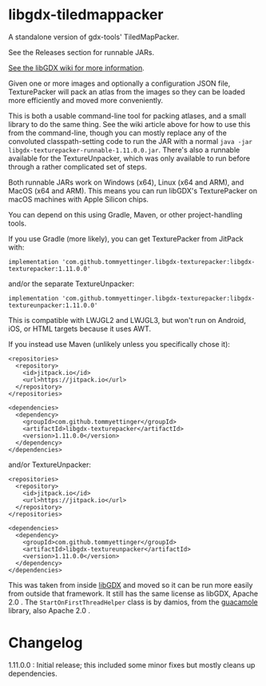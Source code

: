 # libgdx-tiledmappacker
A standalone version of gdx-tools' TiledMapPacker.

See the Releases section for runnable JARs.

[See the libGDX wiki for more information](https://libgdx.com/wiki/tools/texture-packer).

Given one or more images and optionally a configuration JSON file, TexturePacker will pack an atlas from the images so
they can be loaded more efficiently and moved more conveniently.

This is both a usable command-line tool for packing atlases, and a small library to do the same thing.
See the wiki article above for how to use this from the command-line, though you can mostly replace any of the
convoluted classpath-setting code to run the JAR with a normal `java -jar libgdx-texturepacker-runnable-1.11.0.0.jar`.
There's also a runnable available for the TextureUnpacker, which was only available to run before through a rather
complicated set of steps.

Both runnable JARs work on Windows (x64), Linux (x64 and ARM), and MacOS (x64 and ARM). This means you can run libGDX's
TexturePacker on macOS machines with Apple Silicon chips.

You can depend on this using Gradle, Maven, or other project-handling tools.

If you use Gradle (more likely), you can get TexturePacker from JitPack with:

`implementation 'com.github.tommyettinger.libgdx-texturepacker:libgdx-texturepacker:1.11.0.0'`

and/or the separate TextureUnpacker:

`implementation 'com.github.tommyettinger.libgdx-texturepacker:libgdx-textureunpacker:1.11.0.0'`

This is compatible with LWJGL2 and LWJGL3, but won't run on Android, iOS, or HTML targets because it uses AWT.

If you instead use Maven (unlikely unless you specifically chose it):
```
<repositories>
  <repository>
    <id>jitpack.io</id>
    <url>https://jitpack.io</url>
  </repository>
</repositories>

<dependencies>
  <dependency>
    <groupId>com.github.tommyettinger</groupId>
    <artifactId>libgdx-texturepacker</artifactId>
    <version>1.11.0.0</version>
  </dependency>
</dependencies>
```

and/or TextureUnpacker:

```
<repositories>
  <repository>
    <id>jitpack.io</id>
    <url>https://jitpack.io</url>
  </repository>
</repositories>
  
<dependencies>
  <dependency>
    <groupId>com.github.tommyettinger</groupId>
    <artifactId>libgdx-textureunpacker</artifactId>
    <version>1.11.0.0</version>
  </dependency>
</dependencies>
```

This was taken from inside [libGDX](https://github.com/libgdx/libgdx) and moved so it can be run more easily from
outside that framework. It still has the same license as libGDX, Apache 2.0 . The `StartOnFirstThreadHelper` class is by
damios, from the [guacamole](https://github.com/crykn/guacamole) library, also Apache 2.0 .

# Changelog

1.11.0.0 : Initial release; this included some minor fixes but mostly cleans up dependencies.
